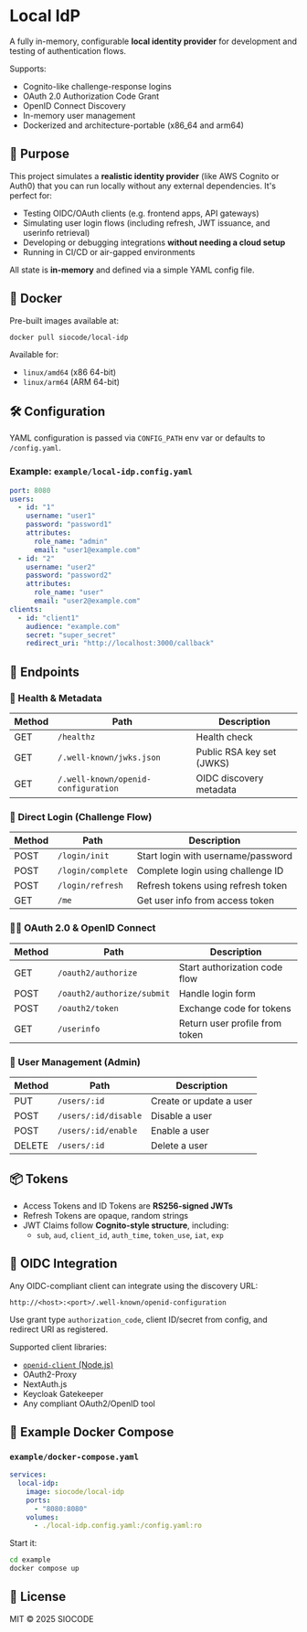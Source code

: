 # Local IdP

A fully in-memory, configurable **local identity provider** for development and testing of authentication flows.

Supports:

- Cognito-like challenge-response logins
- OAuth 2.0 Authorization Code Grant
- OpenID Connect Discovery
- In-memory user management
- Dockerized and architecture-portable (x86_64 and arm64)

## 🚀 Purpose

This project simulates a **realistic identity provider** (like AWS Cognito or Auth0) that you can run locally without any external dependencies. It's perfect for:

- Testing OIDC/OAuth clients (e.g. frontend apps, API gateways)
- Simulating user login flows (including refresh, JWT issuance, and userinfo retrieval)
- Developing or debugging integrations **without needing a cloud setup**
- Running in CI/CD or air-gapped environments

All state is **in-memory** and defined via a simple YAML config file.

## 🐳 Docker

Pre-built images available at:

```
docker pull siocode/local-idp
````

Available for:
- `linux/amd64` (x86 64-bit)
- `linux/arm64` (ARM 64-bit)

## 🛠️ Configuration

YAML configuration is passed via `CONFIG_PATH` env var or defaults to `/config.yaml`.

### Example: `example/local-idp.config.yaml`

```yaml
port: 8080
users:
  - id: "1"
    username: "user1"
    password: "password1"
    attributes:
      role_name: "admin"
      email: "user1@example.com"
  - id: "2"
    username: "user2"
    password: "password2"
    attributes:
      role_name: "user"
      email: "user2@example.com"
clients:
  - id: "client1"
    audience: "example.com"
    secret: "super_secret"
    redirect_uri: "http://localhost:3000/callback"
```

## 🔐 Endpoints

### 🔧 Health & Metadata

| Method | Path                                | Description               |
| ------ | ----------------------------------- | ------------------------- |
| GET    | `/healthz`                          | Health check              |
| GET    | `/.well-known/jwks.json`            | Public RSA key set (JWKS) |
| GET    | `/.well-known/openid-configuration` | OIDC discovery metadata   |

### 🔑 Direct Login (Challenge Flow)

| Method | Path              | Description                        |
| ------ | ----------------- | ---------------------------------- |
| POST   | `/login/init`     | Start login with username/password |
| POST   | `/login/complete` | Complete login using challenge ID  |
| POST   | `/login/refresh`  | Refresh tokens using refresh token |
| GET    | `/me`             | Get user info from access token    |

### 🧑‍💻 OAuth 2.0 & OpenID Connect

| Method | Path                       | Description                    |
| ------ | -------------------------- | ------------------------------ |
| GET    | `/oauth2/authorize`        | Start authorization code flow  |
| POST   | `/oauth2/authorize/submit` | Handle login form              |
| POST   | `/oauth2/token`            | Exchange code for tokens       |
| GET    | `/userinfo`                | Return user profile from token |

### 👤 User Management (Admin)

| Method | Path                 | Description             |
| ------ | -------------------- | ----------------------- |
| PUT    | `/users/:id`         | Create or update a user |
| POST   | `/users/:id/disable` | Disable a user          |
| POST   | `/users/:id/enable`  | Enable a user           |
| DELETE | `/users/:id`         | Delete a user           |

## 📦 Tokens

* Access Tokens and ID Tokens are **RS256-signed JWTs**
* Refresh Tokens are opaque, random strings
* JWT Claims follow **Cognito-style structure**, including:
  * `sub`, `aud`, `client_id`, `auth_time`, `token_use`, `iat`, `exp`

## 🔗 OIDC Integration

Any OIDC-compliant client can integrate using the discovery URL:

```
http://<host>:<port>/.well-known/openid-configuration
```

Use grant type `authorization_code`, client ID/secret from config, and redirect URI as registered.

Supported client libraries:

* [`openid-client` (Node.js)](https://github.com/panva/node-openid-client)
* OAuth2-Proxy
* NextAuth.js
* Keycloak Gatekeeper
* Any compliant OAuth2/OpenID tool

## 🧪 Example Docker Compose

### `example/docker-compose.yaml`

```yaml
services:
  local-idp:
    image: siocode/local-idp
    ports:
      - "8080:8080"
    volumes:
      - ./local-idp.config.yaml:/config.yaml:ro
```

Start it:

```bash
cd example
docker compose up
```

## 📜 License

MIT © 2025 SIOCODE

